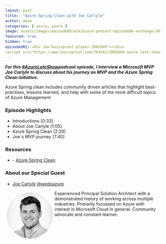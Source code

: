 ```yaml
---
layout: post
title:  "Azure Spring Clean with Joe Carlyle"
author: dave
categories: [ azure, azure ]
image: assets/images/episode09/wikiazure-podcast-episode08-exchange-2019.png
featured: true
hidden: true
episodeURI: <div id="buzzsprout-player-2602669"></div>
<script src="https://www.buzzsprout.com/704541/2602669-azure-late-show-podcast-episode-09-azure-spring-clean-with-joe-carlyle.js?container_id=buzzsprout-player-2602669&player=small" type="text/javascript" charset="utf-8"></script>
---
```


<p>
<div id="buzzsprout-player-2602669"></div>
<script src="https://www.buzzsprout.com/704541/2602669-azure-late-show-podcast-episode-09-azure-spring-clean-with-joe-carlyle.js?container_id=buzzsprout-player-2602669&player=small" type="text/javascript" charset="utf-8"></script>
</p>
<p style="font-style: oblique;font-weight: bolder;">
For this <a href="https://twitter.com/search?q=%23AzureLateShow&src=typeahead_click" target="_blank">#AzureLateShow</a>podcast episode, I interview a Microsoft MVP Joe Carlyle to discuss about his journey as MVP and the Azure Spring Clean initiative.  </p>

<p>
Azure Spring clean includes community driven articles that highlight best-practises, lessons learned, and help with some of the more difficult topics of Azure Management
</p>


<h3>Episode Highlights</h3>

 + Introductions [0:33]
 + About Joe Carlyle [1:05]
 + Azure Spring Clean [2:29]
 + Joe´s MVP journey [7:40]
 

<h3>Resources</h3>
 
 + <i class="fas fa-globe"></i> - <a href="https://www.azurespringclean.com/" target="_blank">Azure Spring Clean</a>



<h3> About our Special Guest</h3>

+ <a href="https://www.linkedin.com/in/joecarlyle/" target="_blank">Joe Carlyle</a> 
<i class="fab fa-twitter"></i><a href="https://twitter.com/wedoAzure" target="_blank"> @wedoazure</a>


<img src="../assets/images/episode09/joecarlyle.jpg" alt="Joe Carlyle" style="width:150px;border-radius: 50%;clear:both;float:left;padding: 5px;">

<p>Experienced Principal Solution Architect with a demonstrated history of working across multiple industries. Primarily focussed on Azure with interest in Microsoft Cloud in general. Community advocate and constant learner. 
</p>